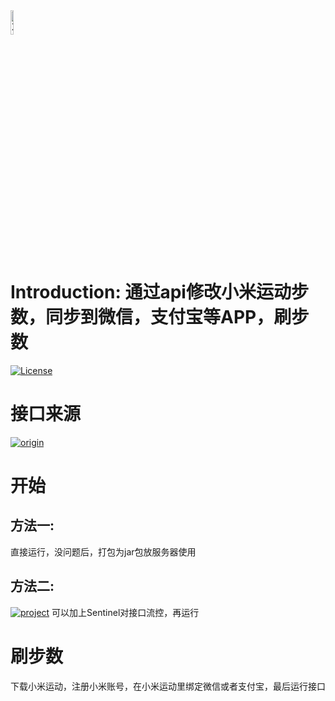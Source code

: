 <img src="https://gss3.bdstatic.com/84oSdTum2Q5BphGlnYG/timg?wapp&quality=80&size=b150_150&subsize=20480&cut_x=0&cut_w=0&cut_y=0&cut_h=0&sec=1369815402&srctrace&di=80ad2677de41c74a4d399bd9421dfa1e&wh_rate=null&src=http%3A%2F%2Fimgsrc.baidu.com%2Fforum%2Fpic%2Fitem%2Fcf1b9d16fdfaaf51192016e4885494eef11f7aae.jpg" alt="Xiaomi sport Logo" width="10%"/>

# Introduction: 通过api修改小米运动步数，同步到微信，支付宝等APP，刷步数
[![License](https://img.shields.io/badge/license-Apache%202-4EB1BA.svg)](https://www.apache.org/licenses/LICENSE-2.0.html)
# 接口来源
[![origin](https://img.shields.io/badge/origin-source-yellow)](https://github.com/550975101/scf-demo-java)
# 开始
## 方法一:
直接运行，没问题后，打包为jar包放服务器使用
## 方法二:
[![project](https://img.shields.io/badge/sentinel-Alibaba-blue)](https://github.com/alibaba/Sentinel)
可以加上Sentinel对接口流控，再运行

# 刷步数
下载小米运动，注册小米账号，在小米运动里绑定微信或者支付宝，最后运行接口